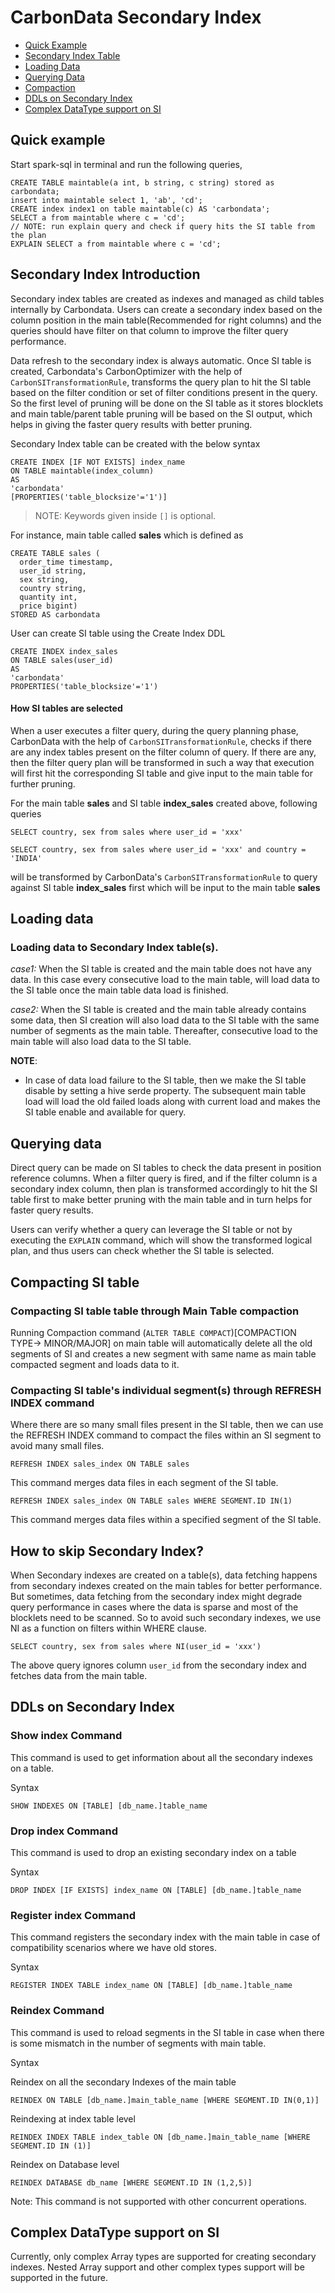
<!--
    Licensed to the Apache Software Foundation (ASF) under one or more
    contributor license agreements.  See the NOTICE file distributed with
    this work for additional information regarding copyright ownership.
    The ASF licenses this file to you under the Apache License, Version 2.0
    (the "License"); you may not use this file except in compliance with
    the License.  You may obtain a copy of the License at

      http://www.apache.org/licenses/LICENSE-2.0

    Unless required by applicable law or agreed to in writing, software
    distributed under the License is distributed on an "AS IS" BASIS,
    WITHOUT WARRANTIES OR CONDITIONS OF ANY KIND, either express or implied.
    See the License for the specific language governing permissions and
    limitations under the License.
-->

# CarbonData Secondary Index

* [Quick Example](#quick-example)
* [Secondary Index Table](#Secondary-Index-Introduction)
* [Loading Data](#loading-data)
* [Querying Data](#querying-data)
* [Compaction](#compacting-SI-table)
* [DDLs on Secondary Index](#DDLs-on-Secondary-Index)
* [Complex DataType support on SI](#Complex-DataType-support-on-SI)

## Quick example

Start spark-sql in terminal and run the following queries,
```
CREATE TABLE maintable(a int, b string, c string) stored as carbondata;
insert into maintable select 1, 'ab', 'cd';
CREATE index index1 on table maintable(c) AS 'carbondata';
SELECT a from maintable where c = 'cd';
// NOTE: run explain query and check if query hits the SI table from the plan
EXPLAIN SELECT a from maintable where c = 'cd';
```

## Secondary Index Introduction
  Secondary index tables are created as indexes and managed as child tables internally by
  Carbondata. Users can create a secondary index based on the column position in the main table(Recommended
  for right columns) and the queries should have filter on that column to improve the filter query
  performance.
  
  Data refresh to the secondary index is always automatic. Once SI table is created, Carbondata's 
  CarbonOptimizer with the help of `CarbonSITransformationRule`, transforms the query plan to hit the
  SI table based on the filter condition or set of filter conditions present in the query.
  So the first level of pruning will be done on the SI table as it stores blocklets and main table/parent
  table pruning will be based on the SI output, which helps in giving the faster query results with
  better pruning.

  Secondary Index table can be created with the below syntax

   ```
   CREATE INDEX [IF NOT EXISTS] index_name
   ON TABLE maintable(index_column)
   AS
   'carbondata'
   [PROPERTIES('table_blocksize'='1')]
   ```
> NOTE: Keywords given inside `[]` is optional.

  For instance, main table called **sales** which is defined as

  ```
  CREATE TABLE sales (
    order_time timestamp,
    user_id string,
    sex string,
    country string,
    quantity int,
    price bigint)
  STORED AS carbondata
  ```

  User can create SI table using the Create Index DDL

  ```
  CREATE INDEX index_sales
  ON TABLE sales(user_id)
  AS
  'carbondata'
  PROPERTIES('table_blocksize'='1')
  ```
 
 
#### How SI tables are selected

When a user executes a filter query, during the query planning phase, CarbonData with the help of
`CarbonSITransformationRule`, checks if there are any index tables present on the filter column of
query. If there are any, then the filter query plan will be transformed in such a way that execution will
first hit the corresponding SI table and give input to the main table for further pruning.


For the main table **sales** and SI table  **index_sales** created above, following queries
```
SELECT country, sex from sales where user_id = 'xxx'

SELECT country, sex from sales where user_id = 'xxx' and country = 'INDIA'
```

will be transformed by CarbonData's `CarbonSITransformationRule` to query against SI table
**index_sales** first which will be input to the main table **sales**


## Loading data

### Loading data to Secondary Index table(s).

*case1:* When the SI table is created and the main table does not have any data. In this case every
consecutive load to the main table, will load data to the SI table once the main table data load is finished.

*case2:* When the SI table is created and the main table already contains some data, then SI creation will
also load data to the SI table with the same number of segments as the main table. Thereafter, consecutive load to
the main table will also load data to the SI table.

 **NOTE**:
 * In case of data load failure to the SI table, then we make the SI table disable by setting a hive serde
 property. The subsequent main table load will load the old failed loads along with current load and
 makes the SI table enable and available for query.

## Querying data
Direct query can be made on SI tables to check the data present in position reference columns.
When a filter query is fired, and if the filter column is a secondary index column, then plan is
transformed accordingly to hit the SI table first to make better pruning with the main table and in turn
helps for faster query results.

Users can verify whether a query can leverage the SI table or not by executing the `EXPLAIN`
command, which will show the transformed logical plan, and thus users can check whether the SI table
is selected.


## Compacting SI table

### Compacting SI table table through Main Table compaction
Running Compaction command (`ALTER TABLE COMPACT`)[COMPACTION TYPE-> MINOR/MAJOR] on main table will
automatically delete all the old segments of SI and creates a new segment with same name as main
table compacted segment and loads data to it.

### Compacting SI table's individual segment(s) through REFRESH INDEX command
Where there are so many small files present in the SI table, then we can use the REFRESH INDEX command to
compact the files within an SI segment to avoid many small files.

  ```
  REFRESH INDEX sales_index ON TABLE sales
  ```
This command merges data files in each segment of the SI table.

  ```
  REFRESH INDEX sales_index ON TABLE sales WHERE SEGMENT.ID IN(1)
  ```
This command merges data files within a specified segment of the SI table.

## How to skip Secondary Index?
When Secondary indexes are created on a table(s), data fetching happens from secondary
indexes created on the main tables for better performance. But sometimes, data fetching from the
secondary index might degrade query performance in cases where the data is sparse and most of the
blocklets need to be scanned. So to avoid such secondary indexes, we use NI as a function on filters
within WHERE clause.

  ```
  SELECT country, sex from sales where NI(user_id = 'xxx')
  ```
The above query ignores column `user_id` from the secondary index and fetches data from the main table.

## DDLs on Secondary Index

### Show index Command
This command is used to get information about all the secondary indexes on a table.

Syntax
  ```
  SHOW INDEXES ON [TABLE] [db_name.]table_name
  ```

### Drop index Command
This command is used to drop an existing secondary index on a table

Syntax
  ```
  DROP INDEX [IF EXISTS] index_name ON [TABLE] [db_name.]table_name
  ```

### Register index Command
This command registers the secondary index with the main table in case of compatibility scenarios 
where we have old stores.

Syntax
  ```
  REGISTER INDEX TABLE index_name ON [TABLE] [db_name.]table_name
  ```

### Reindex Command
This command is used to reload segments in the SI table in case when there is some mismatch in the number
of segments with main table.

Syntax

Reindex on all the secondary Indexes of the main table
  ```
  REINDEX ON TABLE [db_name.]main_table_name [WHERE SEGMENT.ID IN(0,1)]
  ```
Reindexing at index table level

  ```
  REINDEX INDEX TABLE index_table ON [db_name.]main_table_name [WHERE SEGMENT.ID IN (1)]
  ```
Reindex on Database level
  ```
  REINDEX DATABASE db_name [WHERE SEGMENT.ID IN (1,2,5)]
  ```
Note: This command is not supported with other concurrent operations.

## Complex DataType support on SI
Currently, only complex Array types are supported for creating secondary indexes. Nested Array
support and other complex types support will be supported in the future.
